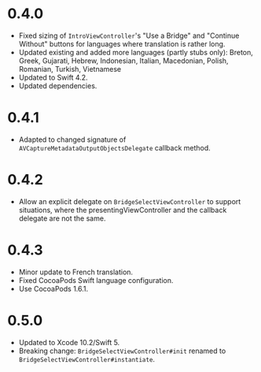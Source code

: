 #  0.4.0
- Fixed sizing of `IntroViewController`'s "Use a Bridge" and "Continue Without" buttons
  for languages where translation is rather long.
- Updated existing and added more languages (partly stubs only): Breton, Greek, Gujarati, 
  Hebrew, Indonesian, Italian, Macedonian, Polish, Romanian, Turkish, Vietnamese
- Updated to Swift 4.2.
- Updated dependencies.

# 0.4.1
- Adapted to changed signature of `AVCaptureMetadataOutputObjectsDelegate` callback method.

# 0.4.2
- Allow an explicit delegate on `BridgeSelectViewController` to support situations, 
  where the presentingViewController and the callback delegate are not the same.

# 0.4.3
- Minor update to French translation.
- Fixed CocoaPods Swift language configuration.
- Use CocoaPods 1.6.1.

# 0.5.0
- Updated to Xcode 10.2/Swift 5.
- Breaking change: `BridgeSelectViewController#init` renamed to `BridgeSelectViewController#instantiate`.
